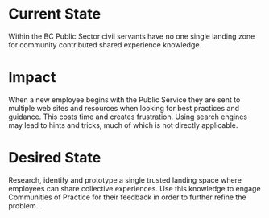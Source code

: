 # Current State​

Within the BC Public Sector civil servants have no one single landing zone for community contributed shared experience knowledge.​

# Impact​

When a new employee begins with the Public Service they are sent to multiple web sites and resources when  looking for best practices and guidance. This costs time and creates frustration.  Using search engines may lead to hints and tricks, much of which is not directly applicable.​

# Desired State​

Research, identify and prototype a single trusted landing space where employees can share collective experiences. Use this knowledge to engage Communities of Practice for their feedback in order to further refine the problem..